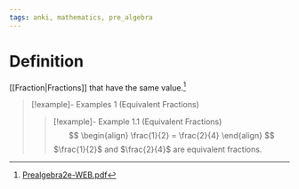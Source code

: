```yaml
---
tags: anki, mathematics, pre_algebra
---
```


# Definition

[[Fraction|Fractions]] that have the same value.[^1]

> [!example]- Examples 1 (Equivalent Fractions)
> > [!example]- Example 1.1 (Equivalent Fractions)
> > $$
> > \begin{align}
> > \frac{1}{2} = \frac{2}{4}
> > \end{align}
> > $$
> > $\frac{1}{2}$ and $\frac{2}{4}$ are equivalent fractions.

[^1]: [Prealgebra2e-WEB.pdf](zotero://open-pdf/library/items/W4QW2QZI?page=293)